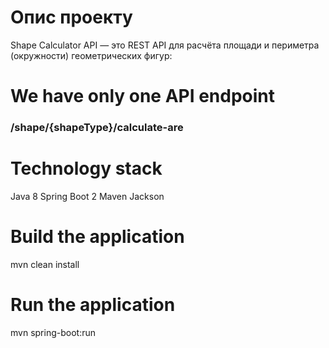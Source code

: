 # Опис проекту
Shape Calculator API — это REST API для расчёта площади и периметра (окружности) геометрических фигур:

# We have only one API endpoint
### /shape/{shapeType}/calculate-are

# Technology stack
Java 8
Spring Boot 2
Maven
Jackson

# Build the application
mvn clean install

# Run the application
mvn spring-boot:run